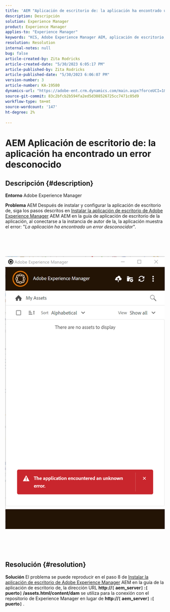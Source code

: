 ```yaml
---
title: 'AEM "Aplicación de escritorio de: la aplicación ha encontrado un error desconocido"'
description: Descripción
solution: Experience Manager
product: Experience Manager
applies-to: "Experience Manager"
keywords: "KCS, Adobe Experience Manager AEM, aplicación de escritorio, aplicación de escritorio, se ha encontrado un error desconocido, preguntas frecuentes"
resolution: Resolution
internal-notes: null
bug: false
article-created-by: Zita Rodricks
article-created-date: "5/30/2023 6:05:17 PM"
article-published-by: Zita Rodricks
article-published-date: "5/30/2023 6:06:07 PM"
version-number: 3
article-number: KA-19580
dynamics-url: "https://adobe-ent.crm.dynamics.com/main.aspx?forceUCI=1&pagetype=entityrecord&etn=knowledgearticle&id=37f9b183-14ff-ed11-8f6e-6045bd006b25"
source-git-commit: 83c2bfcb2b594fa2ed5d308526725cc7471c05d9
workflow-type: tm+mt
source-wordcount: '147'
ht-degree: 2%

---
```


# AEM Aplicación de escritorio de: la aplicación ha encontrado un error desconocido

## Descripción {#description}


<b>Entorno</b>
Adobe Experience Manager

<b>Problema</b>
AEM Después de instalar y configurar la aplicación de escritorio de, siga los pasos descritos en [Instalar la aplicación de escritorio de Adobe Experience Manager](https://experienceleague.adobe.com/docs/experience-manager-desktop-app/using/install-upgrade.html?lang=en#install-v2) AEM AEM en la guía de aplicación de escritorio de la aplicación, al conectarse a la instancia de autor de la, la aplicación muestra el error: &quot;*La aplicación ha encontrado un error desconocido*r&quot;.
<br><br><br> <br><br> ![](assets/___42f9b183-14ff-ed11-8f6e-6045bd006b25___.png)<br><br> <br><br> 

## Resolución {#resolution}


<b>Solución</b>
El problema se puede reproducir en el paso 8 de [Instalar la aplicación de escritorio de Adobe Experience Manager](https://experienceleague.adobe.com/docs/experience-manager-desktop-app/using/install-upgrade.html?lang=en#install-v2) AEM en la guía de la aplicación de escritorio de, la dirección URL <b>http://`[` aem_server`]` :`[` puerto`]` /assets.html/content/dam</b> se utiliza para la conexión con el repositorio de Experience Manager en lugar de <b>http://`[` aem_server`]` :`[` puerto`]` </b>.
